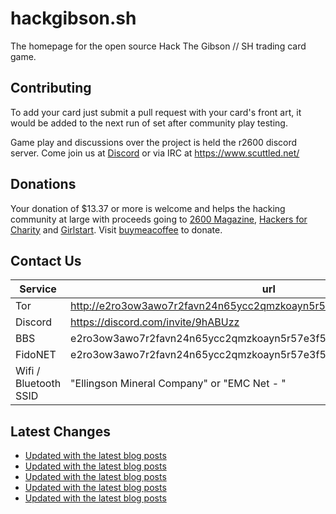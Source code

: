 # hackgibson.sh
The homepage for the open source Hack The Gibson // SH trading card game.


## Contributing

To add your card just submit a pull request with your card's front art, it would be added to the next run of set after community play testing.

Game play and discussions over the project is held the r2600 discord server. Come join us at [Discord](https://discord.com/invite/9hABUzz) or via IRC at https://www.scuttled.net/


## Donations

Your donation of $13.37 or more is welcome and helps the hacking community at large with proceeds going to [2600 Magazine](https://2600.com/), [Hackers for Charity](https://hackersforcharity.org) and [Girlstart](https://girlstart.org).  Visit [buymeacoffee](https://www.buymeacoffee.com/hackgibson.sh) to donate.


## Contact Us

Service | url
-|-
Tor | http://e2ro3ow3awo7r2favn24n65ycc2qmzkoayn5r57e3f56nvjwdcgg32ad.onion
Discord | https://discord.com/invite/9hABUzz
BBS | e2ro3ow3awo7r2favn24n65ycc2qmzkoayn5r57e3f56nvjwdcgg32ad.onion:23
FidoNET | e2ro3ow3awo7r2favn24n65ycc2qmzkoayn5r57e3f56nvjwdcgg32ad.onion:24554
Wifi / Bluetooth SSID | "Ellingson Mineral Company" or "EMC Net - <fidonet address>"

## Latest Changes
<!-- BLOG-POST-LIST:START -->
- [Updated with the latest blog posts](https://github.com/DFW2600/hackgibson.sh/commit/dc4f284c4c1eb928fa4cba0b4c865a9884833a48)
- [Updated with the latest blog posts](https://github.com/DFW2600/hackgibson.sh/commit/a9781ff4f6249321d4fcd0cb463d59f6c179177f)
- [Updated with the latest blog posts](https://github.com/DFW2600/hackgibson.sh/commit/411e4d1fa8d721b9262cbc093c3d2cb414f2f790)
- [Updated with the latest blog posts](https://github.com/DFW2600/hackgibson.sh/commit/edabbcc11ca50e3c32257eabf2b8fb29f5978315)
- [Updated with the latest blog posts](https://github.com/DFW2600/hackgibson.sh/commit/c95affb7f969ccb82621e5916212505ac3207a62)
<!-- BLOG-POST-LIST:END -->
